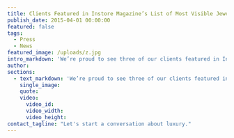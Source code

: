 ```yaml
---
title: Clients Featured in Instore Magazine’s List of Most Visible Jewelry Brands
publish_date: 2015-04-01 00:00:00
featured: false
tags:
  - Press
  - News
featured_image: /uploads/z.jpg
intro_markdown: 'We’re proud to see three of our clients featured in Instore Magazine’s list of "The 150 Most Visible Jewelry Brands In America". Effy, Assael and Kimberly McDonald were each featured for their brand building and visibility efforts in 2015.​'
author:
sections:
  - text_markdown: 'We’re proud to see three of our clients featured in Instore Magazine’s list of "The 150 Most Visible Jewelry Brands In America". Effy, Assael and Kimberly McDonald were each featured for their brand building and visibility efforts in 2015.​'
    single_image:
    quote:
    video:
      video_id:
      video_width:
      video_height:
contact_tagline: "Let's start a conversation about luxury."
---
```




